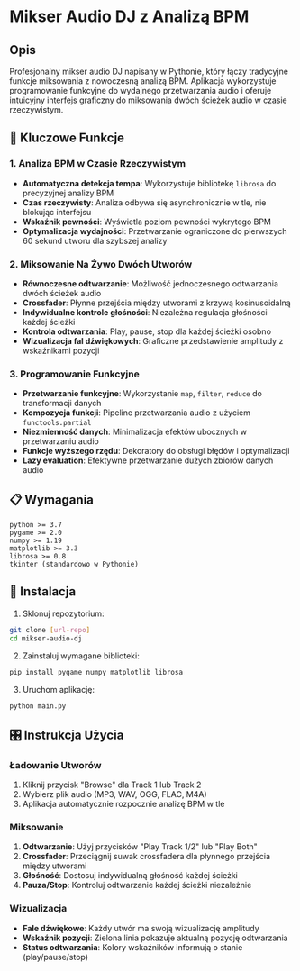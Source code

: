 # Mikser Audio DJ z Analizą BPM

## Opis

Profesjonalny mikser audio DJ napisany w Pythonie, który łączy tradycyjne funkcje miksowania z nowoczesną analizą BPM. Aplikacja wykorzystuje programowanie funkcyjne do wydajnego przetwarzania audio i oferuje intuicyjny interfejs graficzny do miksowania dwóch ścieżek audio w czasie rzeczywistym.

## 🎵 Kluczowe Funkcje

### 1. Analiza BPM w Czasie Rzeczywistym
- **Automatyczna detekcja tempa**: Wykorzystuje bibliotekę `librosa` do precyzyjnej analizy BPM
- **Czas rzeczywisty**: Analiza odbywa się asynchronicznie w tle, nie blokując interfejsu
- **Wskaźnik pewności**: Wyświetla poziom pewności wykrytego BPM
- **Optymalizacja wydajności**: Przetwarzanie ograniczone do pierwszych 60 sekund utworu dla szybszej analizy

### 2. Miksowanie Na Żywo Dwóch Utworów
- **Równoczesne odtwarzanie**: Możliwość jednoczesnego odtwarzania dwóch ścieżek audio
- **Crossfader**: Płynne przejścia między utworami z krzywą kosinusoidalną
- **Indywidualne kontrole głośności**: Niezależna regulacja głośności każdej ścieżki
- **Kontrola odtwarzania**: Play, pause, stop dla każdej ścieżki osobno
- **Wizualizacja fal dźwiękowych**: Graficzne przedstawienie amplitudy z wskaźnikami pozycji

### 3. Programowanie Funkcyjne
- **Przetwarzanie funkcyjne**: Wykorzystanie `map`, `filter`, `reduce` do transformacji danych
- **Kompozycja funkcji**: Pipeline przetwarzania audio z użyciem `functools.partial`
- **Niezmienność danych**: Minimalizacja efektów ubocznych w przetwarzaniu audio
- **Funkcje wyższego rzędu**: Dekoratory do obsługi błędów i optymalizacji
- **Lazy evaluation**: Efektywne przetwarzanie dużych zbiorów danych audio

## 📋 Wymagania

```
python >= 3.7
pygame >= 2.0
numpy >= 1.19
matplotlib >= 3.3
librosa >= 0.8
tkinter (standardowo w Pythonie)
```

## 🚀 Instalacja

1. Sklonuj repozytorium:
```bash
git clone [url-repo]
cd mikser-audio-dj
```

2. Zainstaluj wymagane biblioteki:
```bash
pip install pygame numpy matplotlib librosa
```

3. Uruchom aplikację:
```bash
python main.py
```

## 🎛️ Instrukcja Użycia

### Ładowanie Utworów
1. Kliknij przycisk "Browse" dla Track 1 lub Track 2
2. Wybierz plik audio (MP3, WAV, OGG, FLAC, M4A)
3. Aplikacja automatycznie rozpocznie analizę BPM w tle

### Miksowanie
1. **Odtwarzanie**: Użyj przycisków "Play Track 1/2" lub "Play Both"
2. **Crossfader**: Przeciągnij suwak crossfadera dla płynnego przejścia między utworami
3. **Głośność**: Dostosuj indywidualną głośność każdej ścieżki
4. **Pauza/Stop**: Kontroluj odtwarzanie każdej ścieżki niezależnie

### Wizualizacja
- **Fale dźwiękowe**: Każdy utwór ma swoją wizualizację amplitudy
- **Wskaźnik pozycji**: Zielona linia pokazuje aktualną pozycję odtwarzania
- **Status odtwarzania**: Kolory wskaźników informują o stanie (play/pause/stop)
